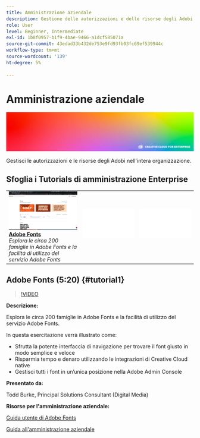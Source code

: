 ```yaml
---
title: Amministrazione aziendale
description: Gestione delle autorizzazioni e delle risorse degli Adobi nell’intera organizzazione
role: User
level: Beginner, Intermediate
exl-id: 1b8f0957-b1f9-4bae-9466-a1dcf585071a
source-git-commit: 43edad33b432de753e9fd93fb03fc69ef539944c
workflow-type: tm+mt
source-wordcount: '139'
ht-degree: 5%

---
```


# Amministrazione aziendale

![Tutorial Hero Image](../assets/hero_cce.jpg)

Gestisci le autorizzazioni e le risorse degli Adobi nell&#39;intera organizzazione.

## Sfoglia i Tutorials di amministrazione Enterprise

<table style="table-layout:fixed">
<tr>
 <td>
   <a href="enterprise.md#tutorial1">
      <img alt="Adobe Fonts" src="../assets/fonts_burke_thumbnail.jpg" />
   </a>
    <div>
   <a href="enterprise.md#tutorial1"><strong>Adobe Fonts</strong></a>
    </div>
    <em>Esplora le circa 200 famiglie in Adobe Fonts e la facilità di utilizzo del servizio Adobe Fonts</em>
    <br>
  </td>
  <td>
    <img alt="Spaziatore" src="../assets/Whitespacer.png" />
    <div>
    <br>
  </td>
  <td>
    <img alt="Spaziatore" src="../assets/Whitespacer.png" />
    <div>
    <br>
  </td>
</tr>
</table>

## Adobe Fonts (5:20) {#tutorial1}

>[!VIDEO](https://video.tv.adobe.com/v/328226?hidetitle=true)

**Descrizione:**

Esplora le circa 200 famiglie in Adobe Fonts e la facilità di utilizzo del servizio Adobe Fonts.

In questa esercitazione verrà illustrato come:
* Sfrutta la potente interfaccia di navigazione per trovare il font giusto in modo semplice e veloce
* Risparmia tempo e denaro utilizzando le integrazioni di Creative Cloud native
* Gestisci tutti i font in un’unica posizione nella Adobe Admin Console

**Presentato da:**

Todd Burke, Principal Solutions Consultant (Digital Media)

**Risorse per l&#39;amministrazione aziendale:**

[Guida utente di Adobe Fonts](https://helpx.adobe.com/fonts/user-guide.html)

[Guida all&#39;amministrazione aziendale](https://helpx.adobe.com/enterprise/admin-guide.html)
